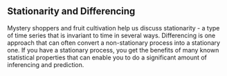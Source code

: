 ## Stationarity and Differencing

Mystery shoppers and fruit cultivation help us discuss stationarity - a type of time series that is invariant to time in several ways.  Differencing is one approach that can often convert a non-stationary process into a stationary one.  If you have a stationary process, you get the benefits of many known statistical properties that can enable you to do a significant amount of inferencing and prediction.
